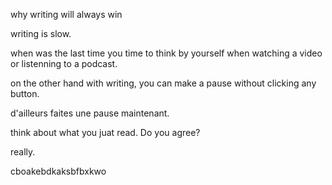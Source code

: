 why writing will always win

writing is slow.

when was the last time you time to think by yourself when watching a video or listenning to a podcast.

on the other hand with writing, you can make a pause without clicking any button.

d'ailleurs faites une pause maintenant.

think about what you juat read. Do you agree?

really.

cboakebdkaksbfbxkwo
